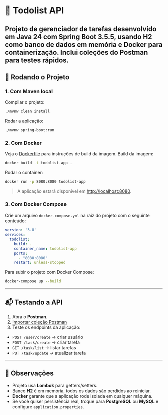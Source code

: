 # 📝 Todolist API
Projeto de gerenciador de tarefas desenvolvido em **Java 24** com **Spring Boot 3.5.5**, usando **H2** como banco de dados em memória e **Docker** para containerização. Inclui coleções do **Postman** para testes rápidos.
---
## 🚀 Rodando o Projeto
### 1. Com Maven local
Compilar o projeto:
```bash
./mvnw clean install
```
Rodar a aplicação:
```bash
./mvnw spring-boot:run
```
### 2. Com Docker
Veja o [Dockerfile](Dockerfile) para instruções de build da imagem.
Build da imagem:
```bash
docker build -t todolist-app .
```
Rodar o container:
```bash
docker run -p 8080:8080 todolist-app
```
> A aplicação estará disponível em [http://localhost:8080](http://localhost:8080).
### 3. Com Docker Compose
Crie um arquivo `docker-compose.yml` na raiz do projeto com o seguinte conteúdo:
```yaml
version: '3.8'
services:
  todolist:
    build: .
    container_name: todolist-app
    ports:
      - "8080:8080"
    restart: unless-stopped
```
Para subir o projeto com Docker Compose:
```bash
docker-compose up --build
```
---
## 📬 Testando a API
1. Abra o **Postman**.
2. [Importar coleção Postman](postman/TodoList.postman_collection.json)
3. Teste os endpoints da aplicação:
- `POST /user/create` → criar usuário  
- `POST /task/create` → criar tarefa  
- `GET /task/list` → listar tarefas  
- `PUT /task/update` → atualizar tarefa  
---
## 🔧 Observações
- Projeto usa **Lombok** para getters/setters.
- Banco **H2** é em memória, todos os dados são perdidos ao reiniciar.
- **Docker** garante que a aplicação rode isolada em qualquer máquina.
- Se você quiser persistência real, troque para **PostgreSQL** ou **MySQL** e configure `application.properties`.
